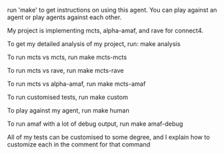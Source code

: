 run 'make' to get instructions on using this agent. You can play against an agent or play agents against each other.

My project is implementing mcts, alpha-amaf, and rave for connect4.

To get my detailed analysis of my project, run: make analysis

To run mcts vs mcts, run make mcts-mcts

To run mcts vs rave, run make mcts-rave

To run mcts vs alpha-amaf, run make mcts-amaf

To run customised tests, run make custom

To play against my agent, run make human

To run amaf with a lot of debug output, run make amaf-debug

All of my tests can be customised to some degree, and I explain how to customize each in the comment for that command
